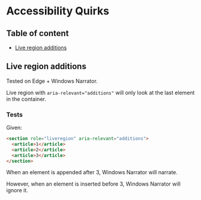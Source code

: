 # Accessibility Quirks

## Table of content

- [Live region additions](#live-region-additions)

## Live region additions

Tested on Edge + Windows Narrator.

Live region with `aria-relevant="additions"` will only look at the last element in the container.

### Tests

Given:

```html
<section role="liveregion" aria-relevant="additions">
  <article>1</article>
  <article>2</article>
  <article>3</article>
</section>
```

When an element is appended after 3, Windows Narrator will narrate.

However, when an element is inserted before 3, Windows Narrator will ignore it.
